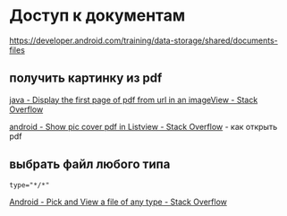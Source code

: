 # Доступ к документам
https://developer.android.com/training/data-storage/shared/documents-files
## получить картинку из pdf
[java - Display the first page of pdf from url in an imageView - Stack Overflow](https://stackoverflow.com/questions/65397638/display-the-first-page-of-pdf-from-url-in-an-imageview)

[android - Show pic cover pdf in Listview - Stack Overflow](https://stackoverflow.com/questions/50307753/show-pic-cover-pdf-in-listview) - как открыть pdf
## выбрать файл любого типа
```
type="*/*"
```
[Android - Pick and View a file of any type - Stack Overflow](https://stackoverflow.com/questions/43279372/android-pick-and-view-a-file-of-any-type)